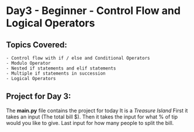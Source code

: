 # Day3 - Beginner - Control Flow and Logical Operators

## Topics Covered:
    - Control flow with if / else and Conditional Operators
    - Modulo Operator
    - Nested if statements and elif statements
    - Multiple if statements in succession
    - Logical Operators

## Project for Day 3:
The **main.py** file contains the project for today
It is a _Treasure Island_
First it takes an input (The total bill $). Then it takes the input for what % of tip would you like to give. Last input for how many people to split the bill.

